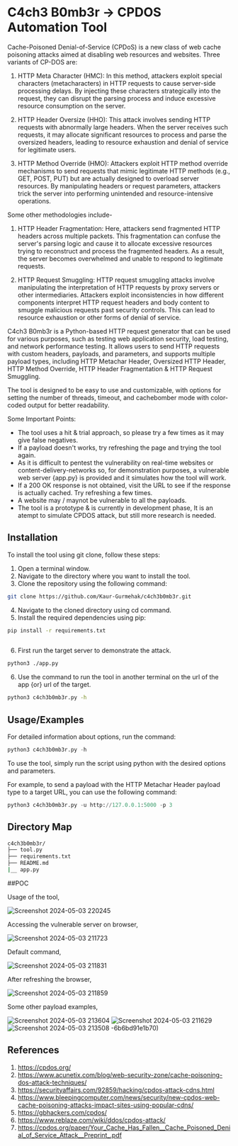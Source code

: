 
# C4ch3 B0mb3r -> CPDOS Automation Tool

Cache-Poisoned Denial-of-Service (CPDoS) is a new class of web cache poisoning attacks aimed at disabling web resources and websites.
Three variants of CP-DOS are:
1. HTTP Meta Character (HMC):
In this method, attackers exploit special characters (metacharacters) in HTTP requests to cause server-side processing delays. By injecting these characters strategically into the request, they can disrupt the parsing process and induce excessive resource consumption on the server.

2. HTTP Header Oversize (HHO):
This attack involves sending HTTP requests with abnormally large headers. When the server receives such requests, it may allocate significant resources to process and parse the oversized headers, leading to resource exhaustion and denial of service for legitimate users.

3. HTTP Method Override (HMO):
Attackers exploit HTTP method override mechanisms to send requests that mimic legitimate HTTP methods (e.g., GET, POST, PUT) but are actually designed to overload server resources. By manipulating headers or request parameters, attackers trick the server into performing unintended and resource-intensive operations.

Some other methodologies include-

1. HTTP Header Fragmentation:
Here, attackers send fragmented HTTP headers across multiple packets. This fragmentation can confuse the server's parsing logic and cause it to allocate excessive resources trying to reconstruct and process the fragmented headers. As a result, the server becomes overwhelmed and unable to respond to legitimate requests.

2. HTTP Request Smuggling:
HTTP request smuggling attacks involve manipulating the interpretation of HTTP requests by proxy servers or other intermediaries. Attackers exploit inconsistencies in how different components interpret HTTP request headers and body content to smuggle malicious requests past security controls. This can lead to resource exhaustion or other forms of denial of service.


C4ch3 B0mb3r is a Python-based HTTP request generator that can be used for various purposes, such as testing web application security, load testing, and network performance testing. It allows users to send HTTP requests with custom headers, payloads, and parameters, and supports multiple payload types, including HTTP Metachar Header, Oversized HTTP Header, HTTP Method Override, HTTP Header Fragmentation & HTTP Request Smuggling.

The tool is designed to be easy to use and customizable, with options for setting the number of threads, timeout, and cachebomber mode with color-coded output for better readability.

Some Important Points:

* The tool uses a hit & trial approach, so please try a few times as it may give false negatives.
* If a payload doesn't works, try refreshing the page and trying the tool again.
* As it is difficult to pentest the vulnerability on real-time websites or content-delivery-networks so, for demonstration purposes, a vulnerable web server {app.py} is provided and it simulates how the tool will work.
* If a 200 OK response is not obtained, visit the URL to see if the response is actually cached. Try refreshing a few times.
* A website may / maynot be vulnerable to all the payloads.
* The tool is a prototype & is currently in development phase, It is an atempt to simulate CPDOS attack, but still more research is needed.






## Installation

To install the tool using git clone, follow these steps:

1. Open a terminal window.
2. Navigate to the directory where you want to install the tool.
3. Clone the repository using the following command:
```bash
git clone https://github.com/Kaur-Gurmehak/c4ch3b0mb3r.git
```
4. Navigate to the cloned directory using cd command.
5. Install the required dependencies using pip:
```bash
pip install -r requirements.txt
 
```
6. First run the target server to demonstrate the attack.
```bash
python3 ./app.py
```
6. Use the command to run the tool in another terminal on the url of the app {or} url of the target.
```bash
python3 c4ch3b0mb3r.py -h
```

## Usage/Examples

For detailed information about options, run the command:

```python
python3 c4ch3b0mb3r.py -h
```

To use the tool, simply run the script using python with the desired options and parameters. 

For example, to send a payload with the HTTP Metachar Header payload type to a target URL, you can use the following command:

```python
python3 c4ch3b0mb3r.py -u http://127.0.0.1:5000 -p 3 
```


## Directory Map

```bash
c4ch3b0mb3r/
├── tool.py
├── requirements.txt
├── README.md
|__ app.py
```

##POC

Usage of the tool, 

![Screenshot 2024-05-03 220245](https://github.com/Kaur-Gurmehak/c4ch3b0mb3r/assets/91598188/aab8c719-50cf-43c7-b83c-8e619f754bc8)

Accessing the vulnerable server on browser,

![Screenshot 2024-05-03 211723](https://github.com/Kaur-Gurmehak/c4ch3b0mb3r/assets/91598188/7da4d9c1-df9d-436f-9b07-ef1c744a7be0)

Default command,

![Screenshot 2024-05-03 211831](https://github.com/Kaur-Gurmehak/c4ch3b0mb3r/assets/91598188/67a5d68e-df0b-4b36-9a96-634c289a5abc)

After refreshing the browser,

![Screenshot 2024-05-03 211859](https://github.com/Kaur-Gurmehak/c4ch3b0mb3r/assets/91598188/52e22469-210d-475f-90cc-cf6d5a614f24)

Some other payload examples,

![Screenshot 2024-05-03 213604](https://github.com/Kaur-Gurmehak/c4ch3b0mb3r/assets/91598188/a4efb34c-14f8-4ce9-b093-f59fa88ee8f7)
![Screenshot 2024-05-03 211629](https://github.com/Kaur-Gurmehak/c4ch3b0mb3r/assets/91598188/f985e39a-c9fe-469a-8b09-284ab091de1e)
![Screenshot 2024-05-03 213508](https://github.com/Kaur-Gurmehak/c4ch3b0mb3r/assets/91598188/bd80387b-7ab0-43a6-b0d6-f16b7212b314)
-6b6bd91e1b70)



## References

1. https://cpdos.org/
2. https://www.acunetix.com/blog/web-security-zone/cache-poisoning-dos-attack-techniques/
3. https://securityaffairs.com/92859/hacking/cpdos-attack-cdns.html
4. https://www.bleepingcomputer.com/news/security/new-cpdos-web-cache-poisoning-attacks-impact-sites-using-popular-cdns/
5. https://gbhackers.com/cpdos/
6. https://www.reblaze.com/wiki/ddos/cpdos-attack/
7. https://cpdos.org/paper/Your_Cache_Has_Fallen__Cache_Poisoned_Denial_of_Service_Attack__Preprint_.pdf
